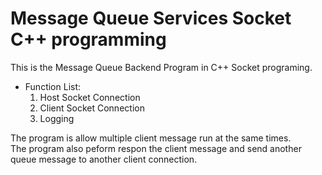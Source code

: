 # Message Queue Services Socket C++ programming

This is the Message Queue Backend Program in C++ Socket programing. </br>
- Function List:
  1.  Host Socket Connection
  2.  Client Socket Connection
  3.  Logging
  
The program is allow multiple client message run at the same times. </br>
The program also peform respon the client message and send another queue message to another client connection. </b>

